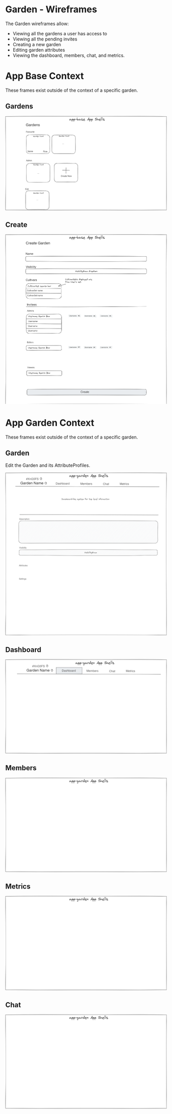 # Garden - Wireframes

The Garden wireframes allow:
- Viewing all the gardens a user has access to
- Viewing all the pending invites
- Creating a new garden
- Editing garden attributes
- Viewing the dashboard, members, chat, and metrics. 

# App Base Context

These frames exist outside of the context of a specific garden.

## Gardens

![Gardens Wireframe](./wireframes/gardens.excalidraw.png)

## Create

![Create Wireframe](./wireframes/create.excalidraw.png)

# App Garden Context

These frames exist outside of the context of a specific garden.

## Garden

Edit the Garden and its AttributeProfiles.

![Dashboard Wireframe](./wireframes/garden.excalidraw.png)

## Dashboard

![Dashboard Wireframe](./wireframes/dashboard.excalidraw.png)

## Members

![Members Wireframe](./wireframes/members.excalidraw.png)

## Metrics

![Metrics Wireframe](./wireframes/metrics.excalidraw.png)

## Chat

![Chat Wireframe](./wireframes/chat.excalidraw.png)